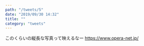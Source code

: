 ```yaml
---
path: "/tweets/5"
date: "2019/09/30 14:32"
title: ""
category: "tweets"
---
```


このくらいの縦長な写真って映えるなー
https://www.opera-net.jp/